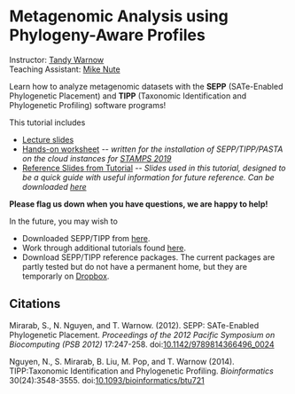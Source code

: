 Metagenomic Analysis using Phylogeny-Aware Profiles
===================================================

Instructor: [Tandy Warnow](http://tandy.cs.illinois.edu)  
Teaching Assistant: [Mike Nute](http://publish.illinois.edu/michaelnute/)   

Learn how to analyze metagenomic datasets with the **SEPP** (SATe-Enabled Phylogenetic Placement) and **TIPP** (Taxonomic Identification and Phylogenetic Profiling) software programs!

This tutorial includes
+ [Lecture slides](http://tandy.cs.illinois.edu/stamps-warnow.pdf)
+ [Hands-on worksheet](tutorial.md) *-- written for the installation of SEPP/TIPP/PASTA on the cloud instances for [STAMPS 2019](https://hackmd.io/@astrobiomike/stamps2019)*
+ [Reference Slides from Tutorial](https://github.com/MGNute/stamps-tutorial/blob/master/sepp_tipp_tutorial_slides.pdf) *-- Slides used in this tutorial, designed to be a quick guide with useful information for future reference. Can be downloaded [here](https://www.dropbox.com/s/rymzaqvfg1hkzv2/sepp_tipp_tutorial_slides.pdf?dl=0)*

**Please flag us down when you have questions, we are happy to help!**

In the future, you may wish to
+ Downloaded SEPP/TIPP from [here](https://github.com/smirarab/sepp).
+ Work through additional tutorials found [here](https://github.com/smirarab/sepp/tree/master/tutorial).
+ Download SEPP/TIPP reference packages. The current packages are partly tested but do not have a permanent home, but they are temporarly on [Dropbox](https://www.dropbox.com/s/98r7r9ccf1zgyqt/tipp-2017.zip).

Citations
---------
Mirarab, S., N. Nguyen, and T. Warnow. (2012). SEPP: SATe-Enabled Phylogenetic Placement. *Proceedings of the 2012 Pacific Symposium on Biocomputing (PSB 2012)* 17:247-258. doi:[10.1142/9789814366496_0024](http://www.worldscientific.com/doi/abs/10.1142/9789814366496_0024)

Nguyen, N., S. Mirarab, B. Liu, M. Pop, and T. Warnow (2014). TIPP:Taxonomic Identification and Phylogenetic Profiling. *Bioinformatics* 30(24):3548-3555. doi:[10.1093/bioinformatics/btu721](https://academic.oup.com/bioinformatics/article-lookup/doi/10.1093/bioinformatics/btu721)
